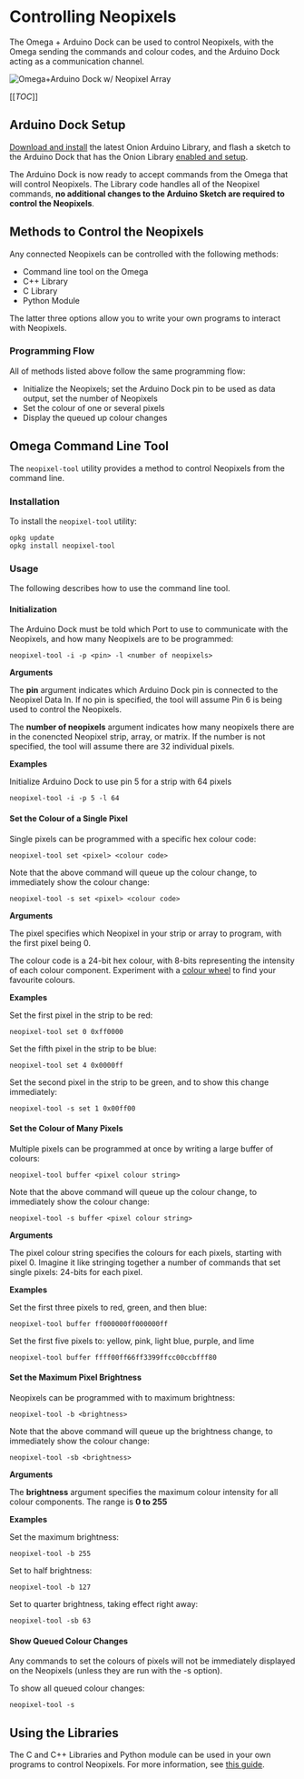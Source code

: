 # Controlling Neopixels

The Omega + Arduino Dock can be used to control Neopixels, with the Omega sending the commands and colour codes, and the Arduino Dock acting as a communication channel.

![Omega+Arduino Dock w/ Neopixel Array](http://i.imgur.com/l5oVLdi.jpg)

[[_TOC_]]


[//]: # (Arduino Dock Setup)

## Arduino Dock Setup

[Download and install](Initial-Setup#computer-setup_installation-of-onion-arduino-library) the latest Onion Arduino Library, and flash a sketch to the Arduino Dock that has the Onion Library [enabled and setup](Using-the-Arduino-Dock#the-onion-arduino-library_basic-setup-in-sketch).

The Arduino Dock is now ready to accept commands from the Omega that will control Neopixels. The Library code handles all of the Neopixel commands, **no additional changes to the Arduino Sketch are required to control the Neopixels**.



[//]: # (Methods to Control the Neopixels)

## Methods to Control the Neopixels

Any connected Neopixels can be controlled with the following methods:
* Command line tool on the Omega
* C++ Library
* C Library
* Python Module

The latter three options allow you to write your own programs to interact with Neopixels.


[//]: # (Methods to Control the Neopixels: Programming Flow)

### Programming Flow

All of methods listed above follow the same programming flow:
* Initialize the Neopixels; set the Arduino Dock pin to be used as data output, set the number of Neopixels
* Set the colour of one or several pixels
* Display the queued up colour changes



[//]: # (Omega Command Line Tool)

## Omega Command Line Tool

The `neopixel-tool` utility provides a method to control Neopixels from the command line.


[//]: # (Omega Command Line Tool: Installation)

### Installation

To install the `neopixel-tool` utility:
```
opkg update
opkg install neopixel-tool
```


[//]: # (Omega Command Line Tool: Usage)

### Usage

The following describes how to use the command line tool.


[//]: # (Omega Command Line Tool Usage: Init)

#### Initialization

The Arduino Dock must be told which Port to use to communicate with the Neopixels, and how many Neopixels are to be programmed:
```
neopixel-tool -i -p <pin> -l <number of neopixels>
```

**Arguments**

The **pin** argument indicates which Arduino Dock pin is connected to the Neopixel Data In. If no pin  is specified, the tool will assume Pin 6 is being used to control the Neopixels.

The **number of neopixels** argument indicates how many neopixels there are in the conencted Neopixel strip, array, or matrix. If the number is not specified, the tool will assume there are 32 individual pixels.


**Examples**

Initialize Arduino Dock to use pin 5 for a strip with 64 pixels
```
neopixel-tool -i -p 5 -l 64
```


[//]: # (Omega Command Line Tool Usage: Setting a Single Pixel)

#### Set the Colour of a Single Pixel

Single pixels can be programmed with a specific hex colour code:
```
neopixel-tool set <pixel> <colour code>
```

Note that the above command will queue up the colour change, to immediately show the colour change:
```
neopixel-tool -s set <pixel> <colour code>
```

**Arguments**

The pixel specifies which Neopixel in your strip or array to program, with the first pixel being 0.

The colour code is a 24-bit hex colour, with 8-bits representing the intensity of each colour component. Experiment with a [colour wheel](http://www.w3schools.com/tags/ref_colorpicker.asp) to find your favourite colours.


**Examples**

Set the first pixel in the strip to be red:
```
neopixel-tool set 0 0xff0000
```

Set the fifth pixel in the strip to be blue:
```
neopixel-tool set 4 0x0000ff
```

Set the second pixel in the strip to be green, and to show this change immediately:
```
neopixel-tool -s set 1 0x00ff00
```



[//]: # (Omega Command Line Tool Usage: Setting Many Pixels at Once)

#### Set the Colour of Many Pixels

Multiple pixels can be programmed at once by writing a large buffer of colours:
```
neopixel-tool buffer <pixel colour string>
```


Note that the above command will queue up the colour change, to immediately show the colour change:
```
neopixel-tool -s buffer <pixel colour string>
```

**Arguments**

The pixel colour string specifies the colours for each pixels, starting with pixel 0. Imagine it like stringing together a number of commands that set single pixels: 24-bits for each pixel.


**Examples**

Set the first three pixels to red, green, and then blue:
```
neopixel-tool buffer ff000000ff000000ff
```

Set the first five pixels to: yellow, pink, light blue, purple, and lime
```
neopixel-tool buffer ffff00ff66ff3399ffcc00ccbfff80
```



[//]: # (Omega Command Line Tool Usage: Setting the Brightness)

#### Set the Maximum Pixel Brightness

Neopixels can be programmed with to maximum brightness:
```
neopixel-tool -b <brightness>
```


Note that the above command will queue up the brightness change, to immediately show the colour change:
```
neopixel-tool -sb <brightness>
```

**Arguments**

The **brightness** argument specifies the maximum colour intensity for all colour components. The range is **0 to 255**


**Examples**

Set the maximum brightness:
```
neopixel-tool -b 255
```

Set to half brightness:
```
neopixel-tool -b 127
```

Set to quarter brightness, taking effect right away:
```
neopixel-tool -sb 63
```



[//]: # (Omega Command Line Tool Usage: Show all queued pixel changes)

#### Show Queued Colour Changes

Any commands to set the colours of pixels will not be immediately displayed on the Neopixels (unless they are run with the -s option).

To show all queued colour changes:
```
neopixel-tool -s
```


[//]: # (Using the Libraries)

## Using the Libraries

The C and C++ Libraries and Python module can be used in your own programs to control Neopixels.
For more information, see [this guide](../Libraries/Arduino-Dock-Neopixel-Library).



